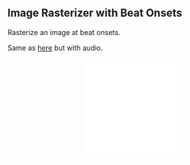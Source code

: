 ## Image Rasterizer with Beat Onsets

Rasterize an image at beat onsets.

Same as [here](https://www.youtube.com/watch?v=XO8u0Y75FRk) but with audio.

<p align="center"> <img src="https://github.com/shoegazerstella/voidDraw/blob/main/image_rasterizer_with_audio_onsets/image_rasterizer_with_beat_onset.gif" width="200" height="200"> </p>
